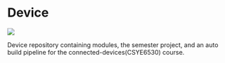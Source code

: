 # Device
![](https://github.com/mnk400/iot-device/workflows/Python-App/badge.svg)


Device repository containing modules, the semester project, and an auto build pipeline for the connected-devices(CSYE6530) course.
